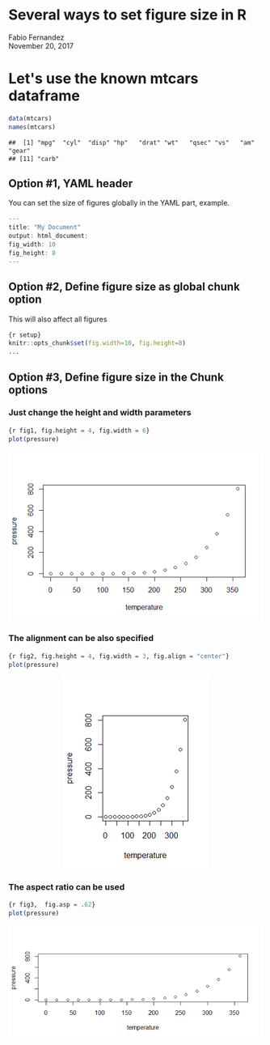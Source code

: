 # Several ways to set figure size in R
Fabio Fernandez  
November 20, 2017  



# Let's use the known mtcars dataframe


```r
data(mtcars) 
names(mtcars) 
```

```
##  [1] "mpg"  "cyl"  "disp" "hp"   "drat" "wt"   "qsec" "vs"   "am"   "gear"
## [11] "carb"
```

## Option #1, YAML header

You can set the size of figures globally in the YAML part, example.


```r
--- 
title: "My Document" 
output: html_document: 
fig_width: 10 
fig_height: 8 
---
```

## Option #2, Define figure size as global chunk option
This will also affect all figures
  

```r
{r setup}
knitr::opts_chunk$set(fig.width=10, fig.height=8) 
...
```


## Option #3, Define figure size in the Chunk options

### Just change the height and width parameters

```r
{r fig1, fig.height = 4, fig.width = 6}
plot(pressure) 
```

![](rfiguresize_files/figure-html/fig1-1.png)<!-- -->

### The alignment can be also specified

```r
{r fig2, fig.height = 4, fig.width = 3, fig.align = "center"}
plot(pressure) 
```

<img src="rfiguresize_files/figure-html/fig2-1.png" style="display: block; margin: auto;" />

### The aspect ratio can be used

```r
{r fig3,  fig.asp = .62}
plot(pressure) 
```

![](rfiguresize_files/figure-html/fig3-1.png)<!-- -->

